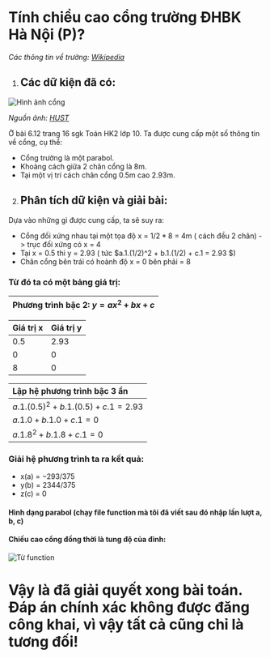 # Tính chiều cao cổng trường ĐHBK Hà Nội (P)?

*Các thông tin về trường: [Wikipedia](https://vi.wikipedia.org/wiki/%C4%90%E1%BA%A1i_h%E1%BB%8Dc_B%C3%A1ch_khoa_H%C3%A0_N%E1%BB%99i)*

1. ## Các dữ kiện đã có:

![Hình ảnh cổng](https://hust.edu.vn/uploads/sys/tuyen-sinh/2022/07/642306.jpg)

*Nguồn ảnh: [HUST](hust.edu.vn)*

Ở bài 6.12 trang 16 sgk Toán HK2 lớp 10. Ta được cung cấp một số thông tin về cổng, cụ thể:

* Cổng trường là một parabol.
* Khoàng cách giữa 2 chân cổng là 8m.
* Tại một vị trí cách chân cổng 0.5m cao 2.93m.

2. ## Phân tích dữ kiện và giải bài:

Dựa vào những gì được cung cấp, ta sẽ suy ra:

* Cổng đối xứng nhau tại một tọa độ x = $1/2 * 8$ = 4m ( cách đều 2 chân) -> trục đối xứng có x = 4
* Tại x = 0.5 thì y = 2.93 ( tức $a.1.(1/2)^2 + b.1.(1/2) + c.1 = 2.93 $)
* Chân cổng bên trái có hoành độ x = 0 bên phải = 8

### Từ đó ta có một bảng giá trị:

|Phương trình bậc 2: $y = ax^2 + bx + c$|
|:-------------------------------------:|

|Giá trị x          |Giá trị y          |
|:------------------|:------------------|
|0.5                |2.93               |
|0                  |0                  |
|8                  |0                  |

|Lập hệ phương trình bậc 3 ẩn|
|:-----------|
|$a.1.(0.5)^2 + b.1.(0.5) + c.1 = 2.93$|
|$a.1.0 + b.1.0 + c.1 = 0$|
|$a.1.8^2 + b.1.8 + c.1 = 0$|

### Giải hệ phương trình ta ra kết quả:

* x(a) =  $-293/375$
* y(b) =  $2344/375$
* z(c) =  $0$

#### Hình dạng parabol (chạy file function mà tôi đã viết sau đó nhập lần lượt a, b, c)
#### Chiều cao cổng đồng thời là tung độ của đỉnh:

![Từ function](https://github.com/HoaangQun/Toan_Hoc10/edit/main/6.12/dap_so.png)

# Vậy là đã giải quyết xong bài toán. Đáp án chính xác không được đăng công khai, vì vậy tất cả cũng chỉ là tương đối!
